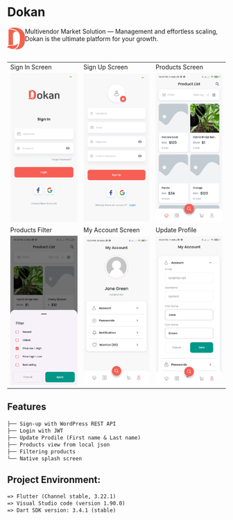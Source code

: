 
  
# Dokan

  <img src="assets/images/logo.png" height=50 align="left"> 
 <p>Multivendor Market Solution — Management and effortless scaling, <br> Dokan is the ultimate platform for your growth. </p> <br>
  
<table>
  <tr>
     <td>Sign In Screen</td>
     <td>Sign Up Screen</td>
     <td>Products Screen</td>
  </tr>
  
  <tr>
    <td><img src="/assets/ss/1.jpg" width=270 ></td>
    <td><img src="/assets/ss/2.jpg" width=270 ></td>
    <td><img src="/assets/ss/3.jpg" width=270 ></td>
  </tr>
   <tr>
     <td>Products Filter</td>
     <td>My Account Screen</td>
     <td>Update Profile</td>
  </tr>
  <tr>
    <td><img src="/assets/ss/4.jpg" width=270 ></td>
    <td><img src="/assets/ss/5.jpg" width=270 ></td>
    <td><img src="/assets/ss/6.jpg" width=270 ></td>
  </tr>
 </table>


 ## Features
```
├── Sign-up with WordPress REST API 
├── Login with JWT
├── Update Prodile (First name & Last name)
├── Products view from local json
├── Filtering products
└── Native splash screen
```

## Project Environment:
```
=> Flutter (Channel stable, 3.22.1)
=> Visual Studio code (version 1.90.0)
=> Dart SDK version: 3.4.1 (stable) 
```

